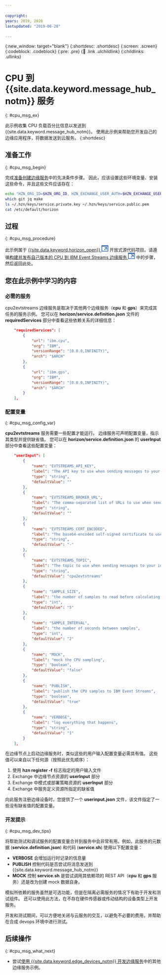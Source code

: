```yaml
---

copyright:
years: 2019, 2020
lastupdated: "2019-06-28"

---
```


{:new_window: target="blank"}
{:shortdesc: .shortdesc}
{:screen: .screen}
{:codeblock: .codeblock}
{:pre: .pre}
{:child: .link .ulchildlink}
{:childlinks: .ullinks}

# CPU 到 {{site.data.keyword.message_hub_notm}} 服务
{: #cpu_msg_ex}

此示例收集 CPU 负载百分比信息以发送到 {{site.data.keyword.message_hub_notm}}。 使用此示例来帮助您开发自己的边缘应用程序，将数据发送到云服务。
{:shortdesc}

## 准备工作
{: #cpu_msg_begin}

完成[准备创建边缘服务](service_containers.md)中的先决条件步骤。 因此，应该设置这些环境变量、安装这些命令，并且这些文件应该存在：

```bash
echo "HZN_ORG_ID=$HZN_ORG_ID, HZN_EXCHANGE_USER_AUTH=$HZN_EXCHANGE_USER_AUTH, DOCKER_HUB_ID=$DOCKER_HUB_ID"
which git jq make
ls ~/.hzn/keys/service.private.key ~/.hzn/keys/service.public.pem
cat /etc/default/horizon
```

## 过程
{: #cpu_msg_procedure}

此示例属于 [{{site.data.keyword.horizon_open}} ![在新选项卡中打开](../../images/icons/launch-glyph.svg "在新选项卡中打开")](https://github.com/open-horizon/) 开放式源代码项目。请遵循[构建并发布自己版本的 CPU 到 IBM Event Streams 边缘服务 ![在新选项卡中打开](../../images/icons/launch-glyph.svg "在新选项卡中打开")](https://github.com/open-horizon/examples/blob/master/edge/evtstreams/cpu2evtstreams/CreateService.md#-building-and-publishing-your-own-version-of-the-cpu-to-ibm-event-streams-edge-service) 中的步骤，然后返回此处。

## 您在此示例中学习的内容

### 必需的服务

cpu2evtstreams 边缘服务是取决于其他两个边缘服务（**cpu** 和 **gps**）来完成其任务的服务示例。 您可以在 **horizon/service.definition.json** 文件的 **requiredServices** 部分中查看这些依赖关系的详细信息：

```json
    "requiredServices": [
        {
            "url": "ibm.cpu",
            "org": "IBM",
            "versionRange": "[0.0.0,INFINITY)",
            "arch": "$ARCH"
        },
        {
            "url": "ibm.gps",
            "org": "IBM",
            "versionRange": "[0.0.0,INFINITY)",
            "arch": "$ARCH"
        }
    ],
```

### 配置变量
{: #cpu_msg_config_var}

**cpu2evtstreams** 服务需要一些配置才能运行。 边缘服务可声明配置变量，指示其类型并提供缺省值。 您可以在 **horizon/service.definition.json** 的 **userInput** 部分中查看这些配置变量：

```json  
    "userInput": [
        {
            "name": "EVTSTREAMS_API_KEY",
            "label": "The API key to use when sending messages to your instance of IBM Event Streams",
            "type": "string",
            "defaultValue": ""
        },
        {
            "name": "EVTSTREAMS_BROKER_URL",
            "label": "The comma-separated list of URLs to use when sending messages to your instance of IBM Event Streams",
            "type": "string",
            "defaultValue": ""
        },
        {
            "name": "EVTSTREAMS_CERT_ENCODED",
            "label": "The base64-encoded self-signed certificate to use when sending messages to your ICP instance of IBM Event Streams. Not needed for IBM Cloud Event Streams.",
            "type": "string",
            "defaultValue": "-"
        },
        {
            "name": "EVTSTREAMS_TOPIC",
            "label": "The topic to use when sending messages to your instance of IBM Event Streams",
            "type": "string",
            "defaultValue": "cpu2evtstreams"
        },
        {
            "name": "SAMPLE_SIZE",
            "label": "the number of samples to read before calculating the average",
            "type": "int",
            "defaultValue": "5"
        },
        {
            "name": "SAMPLE_INTERVAL",
            "label": "the number of seconds between samples",
            "type": "int",
            "defaultValue": "2"
        },
        {
            "name": "MOCK",
            "label": "mock the CPU sampling",
            "type": "boolean",
            "defaultValue": "false"
        },
        {
            "name": "PUBLISH",
            "label": "publish the CPU samples to IBM Event Streams",
            "type": "boolean",
            "defaultValue": "true"
        },
        {
            "name": "VERBOSE",
            "label": "log everything that happens",
            "type": "string",
            "defaultValue": "1"
        }
    ],
```

在边缘节点上启动边缘服务时，类似这些的用户输入配置变量必需具有值。 这些值可以来自以下任何源（按照此优先顺序）：

1. 使用 **hzn register -f** 标志指定的用户输入文件
2. Exchange 中边缘节点资源的 **userInput** 部分
3. Exchange 中模式或部署策略资源的 **userInput** 部分
4. Exchange 中服务定义资源所指定的缺省值

向此服务注册边缘设备时，您提供了一个 **userinput.json** 文件，该文件指定了一些没有缺省值的配置变量。

### 开发提示
{: #cpu_msg_dev_tips}

将帮助测试和调试服务的配置变量合并到服务中会非常有用。例如，此服务的元数据 (**service.definition.json**) 和代码 (**service.sh**) 使用以下配置变量：

* **VERBOSE** 会增加运行时记录的信息量
* **PUBLISH** 控制代码是否尝试将消息发送到 {{site.data.keyword.message_hub_notm}}
* **MOCK** 控制 **service.sh** 是尝试调用其依赖项的 REST API（**cpu** 和 **gps** 服务）还是改为创建 mock 数据自身。

模拟所依赖的服务虽然是可选功能，但是在隔离必需服务的情况下有助于开发和测试组件。 还可以使用此方法，在不存在硬件传感器或传动结构的设备类型上开发服务。

开发和测试期间，可以方便地关闭与云服务的交互，以避免不必要的费用，并帮助在合成 devops 环境中进行测试。

## 后续操作
{: #cpu_msg_what_next}

* 尝试[使用 {{site.data.keyword.edge_devices_notm}} 开发边缘服务](developing.md)中的其他边缘服务示例。
